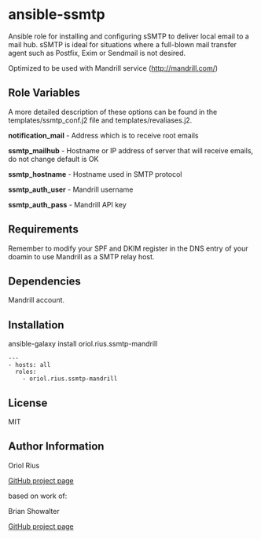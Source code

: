 ansible-ssmtp
=============

Ansible role for installing and configuring sSMTP to deliver local email to a
mail hub. sSMTP is ideal for situations where a full-blown mail transfer agent
such as Postfix, Exim or Sendmail is not desired.

Optimized to be used with Mandrill service (http://mandrill.com/)

Role Variables
--------------

A more detailed description of these options can be found in the
templates/ssmtp_conf.j2 file and templates/revaliases.j2.

  **notification_mail** - Address which is to receive root emails

  **ssmtp_mailhub** - Hostname or IP address of server that will receive emails, do not change default is OK

  **ssmtp_hostname** - Hostname used in SMTP protocol

  **ssmtp_auth_user** - Mandrill username

  **ssmtp_auth_pass** - Mandrill API key

Requirements
-----------

Remember to modify your SPF and DKIM register in the DNS entry of your doamin to use Mandrill as a SMTP relay host.

Dependencies
-----------

Mandrill account.

Installation
----------

ansible-galaxy install oriol.rius.ssmtp-mandrill

    ---
    - hosts: all
      roles:
        - oriol.rius.ssmtp-mandrill

License
------

MIT

Author Information
----------------
Oriol Rius

[GitHub project page](https://github.com/oriolrius/ansible-ssmtp)

based on work of:

Brian Showalter

[GitHub project page](https://github.com/brisho/ansible-ssmtp)
